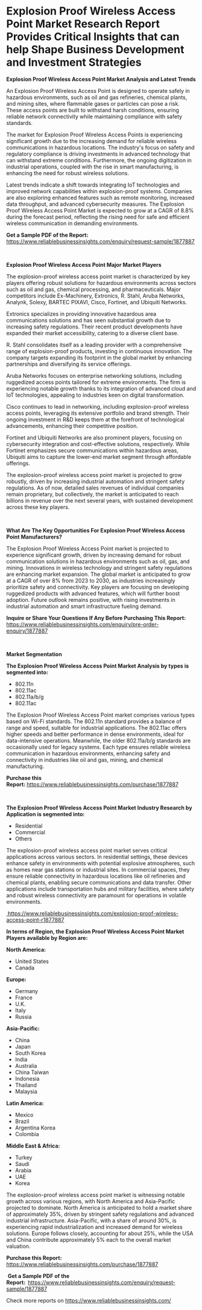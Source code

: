 <p><h1>Explosion Proof Wireless Access Point Market Research Report Provides Critical Insights that can help Shape Business Development and Investment Strategies</h1></p><p><strong>Explosion Proof Wireless Access Point Market Analysis and Latest Trends</strong></p>
<p><p>An Explosion Proof Wireless Access Point is designed to operate safely in hazardous environments, such as oil and gas refineries, chemical plants, and mining sites, where flammable gases or particles can pose a risk. These access points are built to withstand harsh conditions, ensuring reliable network connectivity while maintaining compliance with safety standards. </p><p>The market for Explosion Proof Wireless Access Points is experiencing significant growth due to the increasing demand for reliable wireless communications in hazardous locations. The industry's focus on safety and regulatory compliance is driving investments in advanced technology that can withstand extreme conditions. Furthermore, the ongoing digitization in industrial operations, coupled with the rise in smart manufacturing, is enhancing the need for robust wireless solutions.</p><p>Latest trends indicate a shift towards integrating IoT technologies and improved network capabilities within explosion-proof systems. Companies are also exploring enhanced features such as remote monitoring, increased data throughput, and advanced cybersecurity measures. The Explosion Proof Wireless Access Point Market is expected to grow at a CAGR of 8.8% during the forecast period, reflecting the rising need for safe and efficient wireless communication in demanding environments.</p></p>
<p><strong>Get a Sample PDF of the Report:&nbsp;</strong> <a href="https://www.reliablebusinessinsights.com/enquiry/request-sample/1877887?utm_campaign=2761&utm_medium=2&utm_source=Github&utm_content=ia&utm_term=08042025&utm_id=explosion-proof-wireless-access-point">https://www.reliablebusinessinsights.com/enquiry/request-sample/1877887</a></p>
<p>&nbsp;</p>
<p><strong>Explosion Proof Wireless Access Point Major Market Players</strong></p>
<p><p>The explosion-proof wireless access point market is characterized by key players offering robust solutions for hazardous environments across sectors such as oil and gas, chemical processing, and pharmaceuticals. Major competitors include Ex-Machinery, Extronics, R. Stahl, Aruba Networks, Analynk, Solexy, BARTEC PIXAVI, Cisco, Fortinet, and Ubiquiti Networks.</p><p>Extronics specializes in providing innovative hazardous area communications solutions and has seen substantial growth due to increasing safety regulations. Their recent product developments have expanded their market accessibility, catering to a diverse client base.</p><p>R. Stahl consolidates itself as a leading provider with a comprehensive range of explosion-proof products, investing in continuous innovation. The company targets expanding its footprint in the global market by enhancing partnerships and diversifying its service offerings.</p><p>Aruba Networks focuses on enterprise networking solutions, including ruggedized access points tailored for extreme environments. The firm is experiencing notable growth thanks to its integration of advanced cloud and IoT technologies, appealing to industries keen on digital transformation.</p><p>Cisco continues to lead in networking, including explosion-proof wireless access points, leveraging its extensive portfolio and brand strength. Their ongoing investment in R&D keeps them at the forefront of technological advancements, enhancing their competitive position.</p><p>Fortinet and Ubiquiti Networks are also prominent players, focusing on cybersecurity integration and cost-effective solutions, respectively. While Fortinet emphasizes secure communications within hazardous areas, Ubiquiti aims to capture the lower-end market segment through affordable offerings.</p><p>The explosion-proof wireless access point market is projected to grow robustly, driven by increasing industrial automation and stringent safety regulations. As of now, detailed sales revenues of individual companies remain proprietary, but collectively, the market is anticipated to reach billions in revenue over the next several years, with sustained development across these key players.</p></p>
<p>&nbsp;</p>
<p><strong>What Are The Key Opportunities For Explosion Proof Wireless Access Point Manufacturers?</strong></p>
<p><p>The Explosion Proof Wireless Access Point market is projected to experience significant growth, driven by increasing demand for robust communication solutions in hazardous environments such as oil, gas, and mining. Innovations in wireless technology and stringent safety regulations are enhancing market expansion. The global market is anticipated to grow at a CAGR of over 8% from 2023 to 2030, as industries increasingly prioritize safety and connectivity. Key players are focusing on developing ruggedized products with advanced features, which will further boost adoption. Future outlook remains positive, with rising investments in industrial automation and smart infrastructure fueling demand.</p></p>
<p><strong>Inquire or Share Your Questions If Any Before Purchasing This Report:</strong> <a href="https://www.reliablebusinessinsights.com/enquiry/pre-order-enquiry/1877887?utm_campaign=2761&utm_medium=2&utm_source=Github&utm_content=ia&utm_term=08042025&utm_id=explosion-proof-wireless-access-point">https://www.reliablebusinessinsights.com/enquiry/pre-order-enquiry/1877887</a></p>
<p>&nbsp;</p>
<p><strong>Market Segmentation</strong></p>
<p><strong>The Explosion Proof Wireless Access Point Market Analysis by types is segmented into:</strong></p>
<p><ul><li>802.11n</li><li>802.11ac</li><li>802.11a/b/g</li><li>802.11ac</li></ul></p>
<p><p>The Explosion Proof Wireless Access Point market comprises various types based on Wi-Fi standards. The 802.11n standard provides a balance of range and speed, suitable for industrial applications. The 802.11ac offers higher speeds and better performance in dense environments, ideal for data-intensive operations. Meanwhile, the older 802.11a/b/g standards are occasionally used for legacy systems. Each type ensures reliable wireless communication in hazardous environments, enhancing safety and connectivity in industries like oil and gas, mining, and chemical manufacturing.</p></p>
<p><strong>Purchase this Report:&nbsp;</strong><a href="https://www.reliablebusinessinsights.com/purchase/1877887?utm_campaign=2761&utm_medium=2&utm_source=Github&utm_content=ia&utm_term=08042025&utm_id=explosion-proof-wireless-access-point">https://www.reliablebusinessinsights.com/purchase/1877887</a></p>
<p>&nbsp;</p>
<p><strong>The Explosion Proof Wireless Access Point Market Industry Research by Application is segmented into:</strong></p>
<p><ul><li>Residential</li><li>Commercial</li><li>Others</li></ul></p>
<p><p>The explosion-proof wireless access point market serves critical applications across various sectors. In residential settings, these devices enhance safety in environments with potential explosive atmospheres, such as homes near gas stations or industrial sites. In commercial spaces, they ensure reliable connectivity in hazardous locations like oil refineries and chemical plants, enabling secure communications and data transfer. Other applications include transportation hubs and military facilities, where safety and robust wireless connectivity are paramount for operations in volatile environments.</p></p>
<p><a href="https://www.reliablebusinessinsights.com/explosion-proof-wireless-access-point-r1877887?utm_campaign=2761&utm_medium=2&utm_source=Github&utm_content=ia&utm_term=08042025&utm_id=explosion-proof-wireless-access-point">&nbsp;https://www.reliablebusinessinsights.com/explosion-proof-wireless-access-point-r1877887</a></p>
<p><strong>In terms of Region, the Explosion Proof Wireless Access Point Market Players available by Region are:</strong></p>
<p>
    <p> <strong> North America: </strong>
        <ul>
            <li>United States</li>
            <li>Canada</li>
        </ul>
        </p> 
    <p> <strong> Europe: </strong>
        <ul>
            <li>Germany</li>
            <li>France</li>
            <li>U.K.</li>
            <li>Italy</li>
            <li>Russia</li>
        </ul>
        </p> 
    <p> <strong> Asia-Pacific: </strong>
        <ul>
            <li>China</li>
            <li>Japan</li>
            <li>South Korea</li>
            <li>India</li>
            <li>Australia</li>
            <li>China Taiwan</li>
            <li>Indonesia</li>
            <li>Thailand</li>
            <li>Malaysia</li>
        </ul>
        </p> 
    <p> <strong> Latin America: </strong>
        <ul>
            <li>Mexico</li>
            <li>Brazil</li>
            <li>Argentina Korea</li>
            <li>Colombia</li>
        </ul>
        </p> 
    <p> <strong> Middle East & Africa: </strong>
        <ul>
            <li>Turkey</li>
            <li>Saudi</li>
            <li>Arabia</li>
            <li>UAE</li>
            <li>Korea</li>
        </ul>
    </p>
    </p>
<p><p>The explosion-proof wireless access point market is witnessing notable growth across various regions, with North America and Asia-Pacific projected to dominate. North America is anticipated to hold a market share of approximately 35%, driven by stringent safety regulations and advanced industrial infrastructure. Asia-Pacific, with a share of around 30%, is experiencing rapid industrialization and increased demand for wireless solutions. Europe follows closely, accounting for about 25%, while the USA and China contribute approximately 5% each to the overall market valuation.</p></p>
<p><strong>Purchase this Report: </strong><a href="https://www.reliablebusinessinsights.com/purchase/1877887?utm_campaign=2761&utm_medium=2&utm_source=Github&utm_content=ia&utm_term=08042025&utm_id=explosion-proof-wireless-access-point">https://www.reliablebusinessinsights.com/purchase/1877887</a></p>
<p>&nbsp;<strong>Get a Sample PDF of the Report:&nbsp;&nbsp;</strong><a href="https://www.reliablebusinessinsights.com/enquiry/request-sample/1877887?utm_campaign=2761&utm_medium=2&utm_source=Github&utm_content=ia&utm_term=08042025&utm_id=explosion-proof-wireless-access-point">https://www.reliablebusinessinsights.com/enquiry/request-sample/1877887</a></p>
<p><strong></strong></p>
<p>Check more reports on <a href="https://www.reliablebusinessinsights.com/?utm_campaign=2761&utm_medium=2&utm_source=Github&utm_content=ia&utm_term=08042025&utm_id=explosion-proof-wireless-access-point">https://www.reliablebusinessinsights.com/</a></p>
